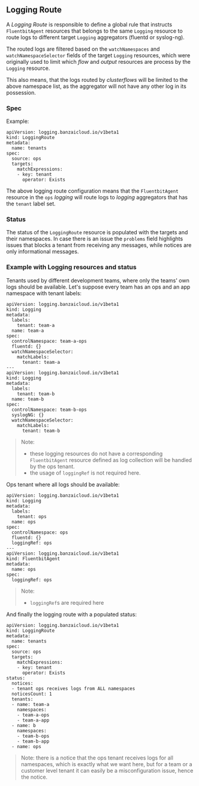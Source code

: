 ## Logging Route

A _Logging Route_ is responsible to define a global rule that instructs `FluentbitAgent` resources that belongs to the same
`Logging` resource to route logs to different target `Logging` aggregators (fluentd or syslog-ng).

The routed logs are filtered based on the `watchNamespaces` and `watchNamespaceSelector` fields of the target `Logging` resources,
which were originally used to limit which _flow_ and _output_ resources are process by the `Logging` resource.

This also means, that the logs routed by _clusterflows_ will be limited to the above namespace list, as the aggregator
will not have any other log in its possession.

### Spec


Example:
```
apiVersion: logging.banzaicloud.io/v1beta1
kind: LoggingRoute
metadata:
  name: tenants
spec:
  source: ops
  targets:
    matchExpressions:
    - key: tenant
      operator: Exists
```

The above logging route configuration means that the `FluentbitAgent` resource in the `ops` _logging_ will route logs
to _logging_ aggregators that has the `tenant` label set.

### Status

The status of the `LoggingRoute` resource is populated with the targets and their namespaces. In case there is an issue
the `problems` field highlights issues that blocks a tenant from receiving any messages, while notices are only informational
messages.

### Example with Logging resources and status

Tenants used by different development teams, where only the teams' own logs should be available. Let's suppose every team has an
ops and an app namespace with tenant labels:
```
apiVersion: logging.banzaicloud.io/v1beta1
kind: Logging
metadata:
  labels:
    tenant: team-a
  name: team-a
spec:
  controlNamespace: team-a-ops
  fluentd: {}
  watchNamespaceSelector:
    matchLabels:
      tenant: team-a
---
apiVersion: logging.banzaicloud.io/v1beta1
kind: Logging
metadata:
  labels:
    tenant: team-b
  name: team-b
spec:
  controlNamespace: team-b-ops
  syslogNG: {}
  watchNamespaceSelector:
    matchLabels:
      tenant: team-b
```
> Note: 
> - these logging resources do not have a corresponding `FluentbitAgent` resource defined as log collection
will be handled by the ops tenant. 
> - the usage of `loggingRef` is not required here.

Ops tenant where all logs should be available:
```
apiVersion: logging.banzaicloud.io/v1beta1
kind: Logging
metadata:
  labels:
    tenant: ops
  name: ops
spec:
  controlNamespace: ops
  fluentd: {}
  loggingRef: ops
---
apiVersion: logging.banzaicloud.io/v1beta1
kind: FluentbitAgent
metadata:
  name: ops
spec:
  loggingRef: ops
```
> Note: 
> - `loggingRef`s are required here

And finally the logging route with a populated status:
```
apiVersion: logging.banzaicloud.io/v1beta1
kind: LoggingRoute
metadata:
  name: tenants
spec:
  source: ops
  targets:
    matchExpressions:
    - key: tenant
      operator: Exists
status:
  notices:
  - tenant ops receives logs from ALL namespaces
  noticesCount: 1
  tenants:
  - name: team-a
    namespaces:
    - team-a-ops
    - team-a-app
  - name: b
    namespaces:
    - team-b-ops
    - team-b-app
  - name: ops
```

> Note: there is a notice that the ops tenant receives logs for all namespaces, which is exactly what we
> want here, but for a team or a customer level tenant it can easily be a misconfiguration issue, hence the notice.
